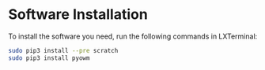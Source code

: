# Software Installation

To install the software you need, run the following commands in LXTerminal:

```bash
sudo pip3 install --pre scratch
sudo pip3 install pyowm
```
